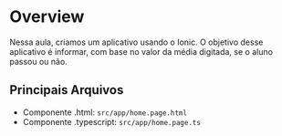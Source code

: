 # Overview

Nessa aula, criamos um aplicativo usando o Ionic. 
O objetivo desse aplicativo é informar, com base no valor da média digitada, se o aluno passou ou não.


## Principais Arquivos

- Componente .html: `src/app/home.page.html`
- Componente .typescript: `src/app/home.page.ts `